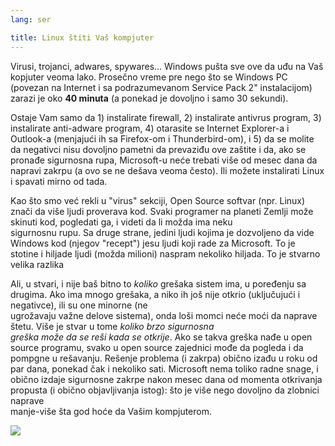 ```yaml
---
lang: ser

title: Linux štiti Vaš kompjuter 
---
```


Virusi, trojanci, adwares, spywares... Windows pušta sve ove da uđu na Vaš
kopjuter veoma lako. Prosečno vreme pre nego što se Windows PC (povezan na 
Internet i sa podrazumevanom Service Pack 2" instalacijom)  
zarazi je oko <b>40 minuta</b> (a ponekad je dovoljno i samo 30 sekundi).

Ostaje Vam samo da 1) instalirate firewall, 2) instalirate antivrus program, 3) 
instalirate anti-adware program, 4) otarasite se Internet Explorer-a i Outlook-a 
(menjajući ih sa Firefox-om i Thunderbird-om), i 5) da se molite da negativci
nisu dovoljno pametni da prevaziđu ove zaštite i da, ako se pronađe
sigurnosna rupa, Microsoft-u neće trebati više od mesec dana 
da napravi zakrpu (a ovo se ne dešava veoma često). Ili možete 
instalirati Linux i spavati mirno od tada.

Kao što smo već rekli u "virus" sekciji, Open Source softvar (npr. 
Linux) znači da više ljudi proverava kod. Svaki programer na planeti 
Zemlji može skinuti kod, pogledati ga, i videti da li možda ima neku  
sigurnosnu rupu. Sa druge strane, jedini ljudi kojima je dozvoljeno 
da vide Windows kod (njegov "recept") jesu ljudi koji rade za Microsoft. 
To je stotine i hiljade ljudi (možda milioni) naspram nekoliko
hiljada. To je stvarno velika razlika

Ali, u stvari, i nije baš bitno to <i>koliko</i> grešaka 
sistem ima, u poređenju sa drugima. Ako ima mnogo grešaka, a niko ih 
još nije otkrio (uključujući i negativce), ili su one minorne (ne  
ugrožavaju važne delove sistema), onda loši momci neće moći 
da naprave štetu. Više je stvar u tome <i>koliko brzo sigurnosna  
greška može da se reši kada se otkrije</i>. Ako se takva greška 
nađe u open source programu, svako u open source zajednici
mođe da pogleda i da pompgne u rešavanju. Rešenje problema (i zakrpa)
obično izađu u roku od par dana, ponekad čak i nekoliko sati.
Microsoft nema toliko radne snage, i obično izdaje sigurnosne zakrpe
nakon mesec dana od momenta otkrivanja propusta (i obično
objavljivanja istog): što je više nego dovoljno da zlobnici naprave  
manje-više šta god hoće da Vašim kompjuterom.

<img src="Images/security_thumb.png" />




